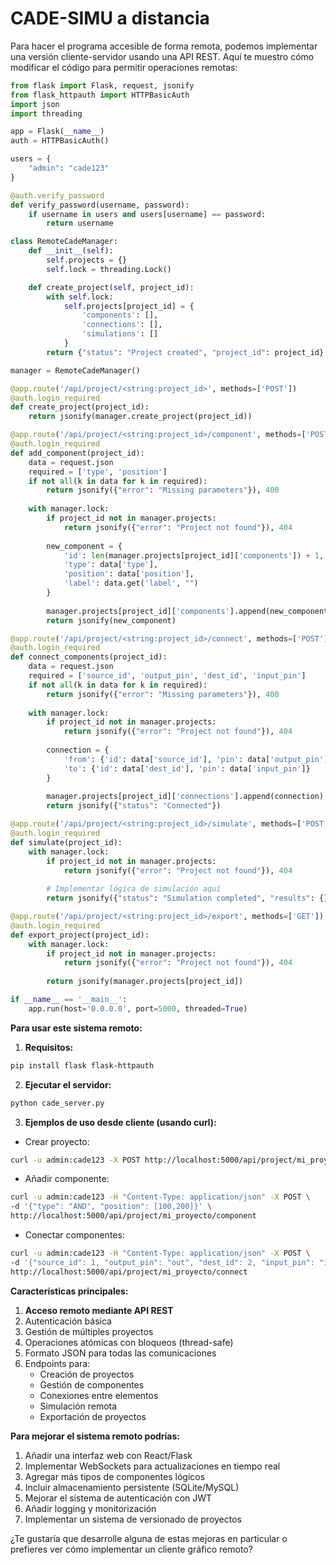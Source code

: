 # CADE-SIMU a distancia

Para hacer el programa accesible de forma remota, podemos implementar una versión cliente-servidor usando una API REST. Aquí te muestro cómo modificar el código para permitir operaciones remotas:

```python
from flask import Flask, request, jsonify
from flask_httpauth import HTTPBasicAuth
import json
import threading

app = Flask(__name__)
auth = HTTPBasicAuth()

users = {
    "admin": "cade123"
}

@auth.verify_password
def verify_password(username, password):
    if username in users and users[username] == password:
        return username

class RemoteCadeManager:
    def __init__(self):
        self.projects = {}
        self.lock = threading.Lock()

    def create_project(self, project_id):
        with self.lock:
            self.projects[project_id] = {
                'components': [],
                'connections': [],
                'simulations': []
            }
        return {"status": "Project created", "project_id": project_id}

manager = RemoteCadeManager()

@app.route('/api/project/<string:project_id>', methods=['POST'])
@auth.login_required
def create_project(project_id):
    return jsonify(manager.create_project(project_id))

@app.route('/api/project/<string:project_id>/component', methods=['POST'])
@auth.login_required
def add_component(project_id):
    data = request.json
    required = ['type', 'position']
    if not all(k in data for k in required):
        return jsonify({"error": "Missing parameters"}), 400
    
    with manager.lock:
        if project_id not in manager.projects:
            return jsonify({"error": "Project not found"}), 404
            
        new_component = {
            'id': len(manager.projects[project_id]['components']) + 1,
            'type': data['type'],
            'position': data['position'],
            'label': data.get('label', "")
        }
        
        manager.projects[project_id]['components'].append(new_component)
        return jsonify(new_component)

@app.route('/api/project/<string:project_id>/connect', methods=['POST'])
@auth.login_required
def connect_components(project_id):
    data = request.json
    required = ['source_id', 'output_pin', 'dest_id', 'input_pin']
    if not all(k in data for k in required):
        return jsonify({"error": "Missing parameters"}), 400
    
    with manager.lock:
        if project_id not in manager.projects:
            return jsonify({"error": "Project not found"}), 404
            
        connection = {
            'from': {'id': data['source_id'], 'pin': data['output_pin']},
            'to': {'id': data['dest_id'], 'pin': data['input_pin']}
        }
        
        manager.projects[project_id]['connections'].append(connection)
        return jsonify({"status": "Connected"})

@app.route('/api/project/<string:project_id>/simulate', methods=['POST'])
@auth.login_required
def simulate(project_id):
    with manager.lock:
        if project_id not in manager.projects:
            return jsonify({"error": "Project not found"}), 404
            
        # Implementar lógica de simulación aquí
        return jsonify({"status": "Simulation completed", "results": {}})

@app.route('/api/project/<string:project_id>/export', methods=['GET'])
@auth.login_required
def export_project(project_id):
    with manager.lock:
        if project_id not in manager.projects:
            return jsonify({"error": "Project not found"}), 404
            
        return jsonify(manager.projects[project_id])

if __name__ == '__main__':
    app.run(host='0.0.0.0', port=5000, threaded=True)
```

**Para usar este sistema remoto:**

1. **Requisitos:**
```bash
pip install flask flask-httpauth
```

2. **Ejecutar el servidor:**
```bash
python cade_server.py
```

3. **Ejemplos de uso desde cliente (usando curl):**

- Crear proyecto:
```bash
curl -u admin:cade123 -X POST http://localhost:5000/api/project/mi_proyecto
```

- Añadir componente:
```bash
curl -u admin:cade123 -H "Content-Type: application/json" -X POST \
-d '{"type": "AND", "position": [100,200]}' \
http://localhost:5000/api/project/mi_proyecto/component
```

- Conectar componentes:
```bash
curl -u admin:cade123 -H "Content-Type: application/json" -X POST \
-d '{"source_id": 1, "output_pin": "out", "dest_id": 2, "input_pin": "in"}' \
http://localhost:5000/api/project/mi_proyecto/connect
```

**Características principales:**

1. **Acceso remoto mediante API REST**
2. Autenticación básica
3. Gestión de múltiples proyectos
4. Operaciones atómicas con bloqueos (thread-safe)
5. Formato JSON para todas las comunicaciones
6. Endpoints para:
   - Creación de proyectos
   - Gestión de componentes
   - Conexiones entre elementos
   - Simulación remota
   - Exportación de proyectos

**Para mejorar el sistema remoto podrías:**

1. Añadir una interfaz web con React/Flask
2. Implementar WebSockets para actualizaciones en tiempo real
3. Agregar más tipos de componentes lógicos
4. Incluir almacenamiento persistente (SQLite/MySQL)
5. Mejorar el sistema de autenticación con JWT
6. Añadir logging y monitorización
7. Implementar un sistema de versionado de proyectos

¿Te gustaría que desarrolle alguna de estas mejoras en particular o prefieres ver cómo implementar un cliente gráfico remoto?
